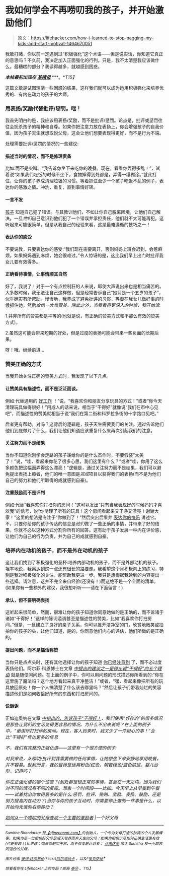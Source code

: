 # 我如何学会不再唠叨我的孩子，并开始激励他们

> 原文：<https://lifehacker.com/how-i-learned-to-stop-nagging-my-kids-and-start-motivat-1464670051>

我敢打赌，你以前一定遇到过“积极强化”这个术语——但是说实话，你知道它真正的意思吗？不久前，我决定加入正面强化的行列。只是，我不太清楚我应该做什么。最糟糕的部分？我读得越多，就越感到困惑。



***本帖最初出现在*** [***某晴母***](http://www.afineparent.com/be-positive/positive-reinforcement.html) ***。**T15】*

这篇文章是试图理清一些困惑的结果，这样我们就可以成为运用积极强化来培养优秀的、有内在动力的孩子的大师。

### 用表扬/奖励代替批评/惩罚。咄！

我首先明白的是，我应该用表扬/奖励，而不是批评/惩罚。论点是，批评或惩罚往往会扼杀孩子的精神和自尊。如果你把注意力放在表扬上，你会增强孩子的自我价值，因为孩子天生就想取悦父母，这会让他们想要表现得更好，而不是行为不端。

处理需要批评/惩罚的情况的一些建议:

#### **描述当时的情况，而不是修理责备**

比如:而不是尖叫。“我告诉你坐下来吃你的晚餐。现在，看看你弄得多乱！”，试着说“如果我们吃饭的时候不坐下，食物掉得到处都是，弄得一塌糊涂。”就此打住，让你的孩子养成清理垃圾的习惯。等着抓住至少一个孩子吃饭不乱的例子，表达你的感激之情。冲洗，重复，直到事情好转。

#### **一言不发**

[孩子](https://lifehacker.com/10-things-i-wish-i-had-known-before-becoming-a-parent-5989419) 知道自己犯了错误。与其教训他们，不如让你自己脱离困境，让他们自己解决。一旦*他们*自己意识到他们犯了一个错误并承担责任，他们就不太可能再犯。这听起来可能很简单，但是从我自己的经验来看，这是最难遵循的技巧之一！

#### **表达你的感受**

不要说教，只要表达你的感受:“我们现在需要离开，否则妈妈上班会迟到，会惹麻烦。如果妈妈遇到麻烦，她会很难过。”令人惊讶的是，这比我们早上出门时批评我女儿要有效得多。

#### 正确看待事情，让事情顺其自然

好了，我说了！对于一个有点控制狂的人来说，即使大声说出来也是相当痛苦的。大多数时候，我无法让自己这样做，但是经常告诉自己“她只是一个五岁的孩子”，似乎确实有所帮助。慢慢地，我养成了避免批评的习惯，等着在我女儿做好事的时候抓住她，然后*给她一大堆赞美。除此之外，当我看得更深入的时候，我开始读:*

1.并非所有的赞美都是平等的(也就是说，有正确的赞美方式和不那么有效的赞美方式)。

2.虽然这可能会带来短期的好处，但是过度的表扬可能会带来一些负面的长期后果。

呀！哦，继续前进…

### 赞美正确的方式

当我开始关注正确的赞美方式时，我发现了以下几点。

#### 让赞美具有描述性，而不是泛泛而谈。

例如:代替通用的 [好工作](https://lifehacker.com/10-things-to-stop-saying-to-your-kids-and-what-to-say-474962146) ！”说，“我喜欢你和朋友分享玩具的方式！”或者“你今天清理玩具做得很好！”用成人的话来说，相当于“干得好”就像说“我们在市中心见吧”，而描述性的赞美就相当于说“我们在第二街和科罗拉多街的十字路口见吧。”

后者更有帮助，对吗？这背后的逻辑是，孩子天生需要我们的关注。通过告诉他们他们到底做对了什么，我们让他们知道应该重复什么来再次引起我们的注意。

#### 关注努力而不是结果

当你不知道你刚学会走路的孩子递给你的是什么杰作时，不要假装“太美了！”说，“哇，看起来你花了很多心思，我们这里有什么？”或者“哇，你用了这么多颜色把这幅画弄得这么漂亮！”逻辑是，通过关注努力而不是结果，我们可以避免提出表扬上瘾者，他们的唯一意图是*完成*项目以获得我们的表扬(而不是为他们自己的努力和他们所取得的成就感到自豪)。

#### **注重鼓励而不是评判**

例如:代替“我喜欢你打扫你的房间！”这可以发出“只有当我表现好的时候妈妈才喜欢我”的信号，说“你清理了所有的玩具！这个房间看起来又干净又漂亮！谢谢大家！”这里的想法是专注于“你做到了！”然后突出后果并 [表达你的快乐](https://lifehacker.com/six-communication-tricks-that-will-get-your-kids-to-coo-511069168) 讲述它。不，只要你给你的孩子传达的信息是*他们*做了一些正确的事情，并带来了好的结果，你就不必以这种方式分割你所有的回答。这有助于孩子发展一种内在评价感，让他们为自己的行为负责，并为自己的成就感到自豪。

### 培养内在动机的孩子，而不是外在动机的孩子

这让我们找到了积极强化的圣杯:培养内部动机的孩子，而不是外部动机的孩子。坦率地说，我离达到这一点还有很长的路要走。我希望这个月积极向上的练习，特别是我对积极强化的关注，能帮助我更进一步。我只是想根据我读到的内容提出一些选择。请注意，这并不完全来自经验(还没有！)而这绝不是一个全面的清单。(如果你有一些额外的建议，我很想听听——请在下面留言！)

#### **承认，但不要明确表扬**

这听起来很简单，然而，很难让你的孩子知道你同意她做的是正确的，而不诉诸于诸如“干得好！”这样的陈词滥调甚至是描述性的赞美，比如“我喜欢你打扫房间。”但是，一旦建立了良好的亲子关系，你可以推开洁净室的门，欣赏地微笑或拍拍你的孩子的头，让他们知道，是的，你同意他们内心的评估，他们所做的是正确的。

#### **提出问题，而不是插话称赞**

当你只是点点头时，还有其他选择让你的孩子知道 [你已经注意到](https://lifehacker.com/how-to-manipulate-kids-into-doing-what-you-want-1455891399) 了，而不必过度表扬他们。阿尔菲·科恩博士在文章 [*中提出的建议之一是停止说“干得好”的五个理由*](http://www.alfiekohn.org/parenting/gj.htm) 就是随便问问题。在上面的例子中，你可以用问题的形式描述你所看到的:“你在这里施了魔法吗？这个地方看起来真干净整洁！”或者，“嘿，看起来像把所有的玩具放回原处！你一个人搞清楚了什么该去哪里吗？”然后让孩子们带着灿烂的笑容描述他们是如何收拾好所有的东西和打扫房间的。

#### **说谢谢**

正如迪奥纳在文章 [*中指出的，告诉孩子“干得好！*](http://codenamemama.com/2010/06/02/good-job/)*，我们使用“好样的”的很多情况是那些让我们的生活变得更容易的情况。为什么不出来说呢？在上面的例子中，“谢谢你打扫你的房间。现在，客人到来时，我又少了一件担心的事！”会比“干得好”传达更多的信息*

*不，我们有完整的正强化谱——这里有一个很方便的例子:*

*对我来说，从唠叨/批评到我需要做的任何事情，让她想坐下来安静地享用晚餐，并不容易。就我而言，我的目标是远离粉色/红色，朝着绿色/蓝色前进。婴儿台阶，记得吗？*

*你在正强化谱的哪个位置？(到处都是很正常的事情，甚至在一天之内，因为我们对不同的情况有不同的反应。想象一个时间段——比如。今天早上从早餐到午餐——试着找出你做得最多的是什么:惩罚、批评、贿赂、奖励、表扬、鼓励，还是努力提高内在动力？)当你与你的孩子互动时，你需要停止做的一件事是什么，以开始向光谱的右侧移动？*

*[如何从一个唠叨的父母变成一个主要的激励者](http://www.afineparent.com/be-positive/positive-reinforcement.html) |一个好父母*

* * *

*<small>*Sumitha Bhandarkar 是*</small>[<small>*【afineparent.com】*</small>](http://afineparent.com/)<small>*的创始人，一个专为父母打造的独特的个人发展博客。如果你是一位相信好父母是后天培养而非天生的父母；如果你相信示范如何正确生活更有效(也更有趣！)比讲课；如果你是实干家，而不仅仅是计划者；*</small> [<small>*点击这里*</small>](http://www.google.com/url?q=http%3A%2F%2Fwww.afineparent.com%2Fgo%2Flifehacker&sa=D&sntz=1&usg=AFQjCNFwD_2W-WoSou49GS2VHTWsLcwj3w) <small>*加入 Sumitha 和一小群志同道合的父母。*</small>*

*<small>*图片经由*</small> [<small>*彼得·达尔格伦*</small>](http://www.flickr.com/photos/rifqidahlgren/8567066623/)<small>*(Flickr)*</small>[*<small>阿尔塔纳卡</small>*](http://www.shutterstock.com/pic-162817271/stock-photo-mother-and-daughter-watching-the-sunset-on-the-lake.html?src=csl_recent_image-3) <small>*，以及*</small>[<small>奥克萨纳</small>](http://www.shutterstock.com/pic-162584753/stock-photo-mother-with-child-cleaning-room-and-having-fun.html?src=csl_recent_image-3)*

*<small>*想看看你在 Lifehacker 上的作品？邮箱*</small> [<small>*泰莎*</small>](https://mail.google.com/mail/?view=cm&fs=1&tf=1&to=tessa@lifehacker.com) <small>*。*T15】</small>*